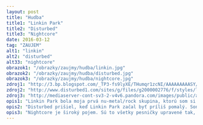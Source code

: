 ```yaml
---
layout: post
title: "Hudba"
title1: "Linkin Park"
title2: "Disturbed"
title3: "Nightcore"
date: 2016-03-12
tag: "ZAUJEM"
alt1: "linkin"
alt2: "disturbed"
alt33: "nightcore"
obrazok1: "/obrazky/zaujmy/hudba/linkin.jpg"
obrazok2: "/obrazky/zaujmy/hudba/disturbed.jpg"
obrazok3: "/obrazky/zaujmy/hudba/nightcore.jpg"
zdroj1: "http://3.bp.blogspot.com/_TP3-fs9lyXE/THumqr1zcNI/AAAAAAAAASY/n4HfgRZZW94/s1600/concert-linkin-park-paris.jpg"
zdroj2: "http://www.disturbed1.com/sites/g/files/g2000002776/f/styles/large/public/201402/Disturbed%20Indestructible_0.jpg?itok=PJIRNvpJ"
zdroj3: "http://mediaserver-cont-sv3-2-v4v6.pandora.com/images/public/amz/9/8/2/8/800028289_500W_500H.jpg"
opis1: "Linkin Park bola moja prvá nu-metal/rock skupina, ktorú som si zamiloval. Majú svoj melodický štýl bez screamov, možno bližšie k rocku."
opis2: "Disturbed prišiel, keď Linkin Park začal byť príliš pomalý. Songy sú tvrdšie a rýchlejšie so zaujímavým podtextom. Videoclipy su temné a občas vzbudzujú strach."
opis3: "Nightcore je široký pojem. Sú to všetky pesničky upravené tak, aby zneli akoby ich spievala ženská postavička v animovanom filme. Ak sa to spojí s rockom/metalom, vzniká roztomilá zmiešanina animovaného filmu a temného metalu."
---
```

